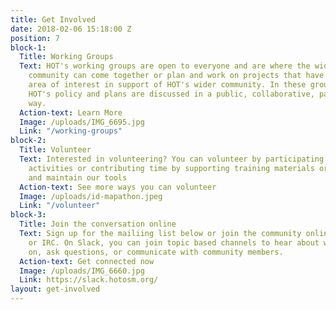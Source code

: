 ```yaml
---
title: Get Involved
date: 2018-02-06 15:18:00 Z
position: 7
block-1:
  Title: Working Groups
  Text: HOT's working groups are open to everyone and are where the wider HOT/OSM
    community can come together or plan and work on projects that have a specific
    area of interest in support of HOT's wider community. In these groups is where
    HOT's policy and plans are discussed in a public, collaborative, participatory
    way.
  Action-text: Learn More
  Image: /uploads/IMG_6695.jpg
  Link: "/working-groups"
block-2:
  Title: Volunteer
  Text: Interested in volunteering? You can volunteer by participating in mapping
    activities or contributing time by supporting training materials or helping develop
    and maintain our tools
  Action-text: See more ways you can volunteer
  Image: /uploads/id-mapathon.jpeg
  Link: "/volunteer"
block-3:
  Title: Join the conversation online
  Text: Sign up for the mailiing list below or join the community online via Slack
    or IRC. On Slack, you can join topic based channels to hear about what is going
    on, ask questions, or communicate with community members.
  Action-text: Get connected now
  Image: /uploads/IMG_6660.jpg
  Link: https://slack.hotosm.org/
layout: get-involved
---
```


